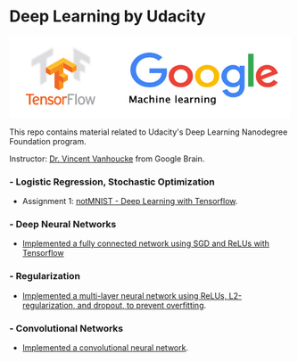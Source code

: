 # Deep Learning by Udacity

<img width="600" src="https://github.com/AliBaheri/Deep-Learning-by-Udacity/blob/master/Logo-TensorFlow-Google.jpg"> 

This repo contains material related to Udacity's Deep Learning Nanodegree Foundation program.

Instructor: [Dr. Vincent Vanhoucke](https://research.google.com/pubs/VincentVanhoucke.html) from Google Brain.

### - Logistic Regression, Stochastic Optimization 
* Assignment 1: [notMNIST - Deep Learning with Tensorflow](https://github.com/AliBaheri/Deep-Learning-by-Udacity/blob/master/1_notmnist.ipynb). 

### - Deep Neural Networks
* [Implemented a fully connected network using SGD and ReLUs with Tensorflow](https://github.com/ttungl/Deep-Learning-Google/blob/master/Lesson1/2_fully_connected_network_using_SGD.ipynb)
              
### - Regularization
* [Implemented a multi-layer neural network using ReLUs, L2-regularization, and dropout, to prevent overfitting](https://github.com/AliBaheri/Deep-Learning-by-Udacity/blob/master/3_regularization.ipynb).
  
### - Convolutional Networks
* [Implemented a convolutional neural network](https://github.com/AliBaheri/Deep-Learning-by-Udacity/blob/master/4_convolutions.ipynb).

